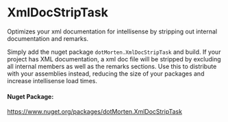 # XmlDocStripTask
Optimizes your xml documentation for intellisense by stripping out internal documentation and remarks.

Simply add the nuget package `dotMorten.XmlDocStripTask` and build. If your project has XML documentation, a xml doc file will be stripped by excluding all internal members as well as the remarks sections. Use this to distribute with your assemblies instead, reducing the size of your packages and increase intellisense load times.

#### Nuget Package:

https://www.nuget.org/packages/dotMorten.XmlDocStripTask
